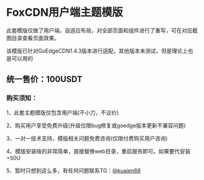 # FoxCDN用户端主题模版

此套模版仅做了用户端，自适应布局，对全部页面和组件进行了重写，可在对应截图目录查看页面效果。

该模版已针对GoEdgeCDN1.4.3版本进行适配，其他版本未测试，但是理论上也是可以用的


## 统一售价：**100USDT**

### 购买须知：

1、此套主题模版仅包含用户端(不小刀，不议价)

2、购买用户享受免费升级(升级仅限bug修复或goedge版本更新不兼容问题)

3、一对一技术支持，模版相关问题免费咨询(仅限付费购买用户咨询)

4、模版安装啥的非常简单，直接替换web目录，重启服务即可。如果要代安装+50U

5、暂时只想到这么多，有任何问题联系TG：[@kuaien66][2]


  [2]: https://t.me/kuaien66